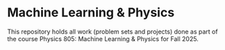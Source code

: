 # Machine Learning & Physics

This repository holds all work (problem sets and projects) done as part of the course Physics 805: Machine Learning & Physics for Fall 2025.